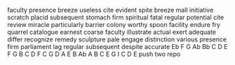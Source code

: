faculty
presence
breeze
useless
cite
evident
spite
breeze
mall
initiative
scratch
placid
subsequent
stomach
firm
spiritual
fatal
regular
potential
cite
review
miracle
particularly
barrier
colony
worthy
spoon
facility
endure
fry
quarrel
catalogue
earnest
coarse
faculty
illustrate
actual
exert
adequate
differ
recognize
remedy
sculpture
pale
engage
distinction
various
presence
firm
parliament
lag
regular
subsequent
despite
accurate
Eb F G Ab Bb C D
E F G  B C D
F C G D A E B Ab
A B C E G I
C D E
push two repo
